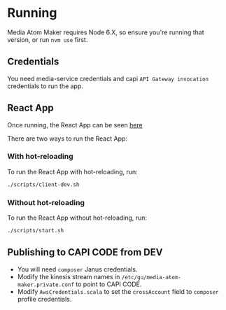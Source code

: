 # Running

Media Atom Maker requires Node 6.X, so ensure you're running that version, or run `nvm use` first.

## Credentials

You need media-service credentials and capi `API Gateway invocation` credentials to run the app.

## React App
Once running, the React App can be seen [here](https://video.local.dev-gutools.co.uk/videos)

There are two ways to run the React App:

### With hot-reloading
To run the React App with hot-reloading, run:

```bash
./scripts/client-dev.sh
```

### Without hot-reloading
To run the React App without hot-reloading, run:

```bash
./scripts/start.sh
```

## Publishing to CAPI CODE from DEV
- You will need `composer` Janus credentials.
- Modify the kinesis stream names in `/etc/gu/media-atom-maker.private.conf` to point to CAPI CODE.
- Modify `AwsCredentials.scala` to set the `crossAccount` field to `composer` profile credentials.
